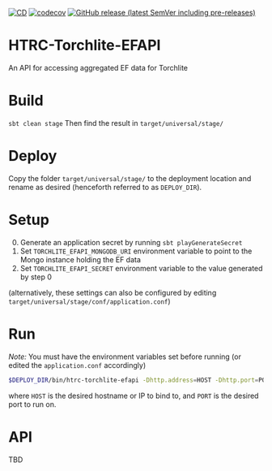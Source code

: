 [![CD](https://github.com/htrc/htrc-torchlite-efapi/actions/workflows/cd.yml/badge.svg)](https://github.com/htrc/htrc-torchlite-efapi/actions/workflows/cd.yml)
[![codecov](https://codecov.io/github/htrc/htrc-torchlite-efapi/graph/badge.svg?token=rgD3mVxFTG)](https://codecov.io/github/htrc/htrc-torchlite-efapi)
[![GitHub release (latest SemVer including pre-releases)](https://img.shields.io/github/v/release/htrc/htrc-torchlite-efapi?include_prereleases&sort=semver)](https://github.com/htrc/htrc-torchlite-efapi/releases/latest)

# HTRC-Torchlite-EFAPI
An API for accessing aggregated EF data for Torchlite

# Build
`sbt clean stage`
Then find the result in `target/universal/stage/`

# Deploy
Copy the folder `target/universal/stage/` to the deployment location and rename as desired (henceforth referred to as `DEPLOY_DIR`).

# Setup
0. Generate an application secret by running `sbt playGenerateSecret`
1. Set `TORCHLITE_EFAPI_MONGODB_URI` environment variable to point to the Mongo instance holding the EF data
2. Set `TORCHLITE_EFAPI_SECRET` environment variable to the value generated by step 0

(alternatively, these settings can also be configured by editing `target/universal/stage/conf/application.conf`)

# Run
*Note:* You must have the environment variables set before running (or edited the `application.conf` accordingly)
```bash
$DEPLOY_DIR/bin/htrc-torchlite-efapi -Dhttp.address=HOST -Dhttp.port=PORT -Dplay.http.context=/api
```
where `HOST` is the desired hostname or IP to bind to, and `PORT` is the desired port to run on.

# API

TBD
